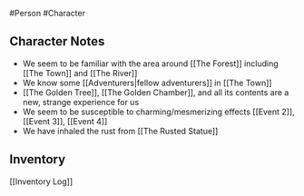 #Person #Character 


## Character Notes
- We seem to be familiar with the area around [[The Forest]] including [[The Town]] and [[The River]]
- We know some [[Adventurers|fellow adventurers]] in [[The Town]]
- [[The Golden Tree]], [[The Golden Chamber]], and all its contents are a new, strange experience for us
- We seem to be susceptible to charming/mesmerizing effects [[Event 2]], [[Event 3]], [[Event 4]]
- We have inhaled the rust from [[The Rusted Statue]]

## Inventory
[[Inventory Log]]